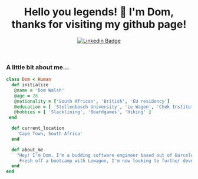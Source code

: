 <h1 align="center">Hello you legends! 👋 I'm Dom, thanks for visiting my github page!</h1>

<div align="center">

  [![Linkedin Badge](https://img.shields.io/badge/-domwalsh-blue?style=flat-square&logo=Linkedin&logoColor=white&link=https://www.linkedin.com/in/domwalsh/)](https://www.linkedin.com/in/domwalsh/)
</div>
<br>

<h3>A little bit about me...</h3>

 ```ruby
 class Dom < Human
   def initialize
    @name = 'Dom Walsh'
    @age = 28
    @nationality = ['South African', 'British', 'EU residency']
    @education = [ 'Stellenbosch University', 'Le Wagon', 'Chek Institute' ]
    @hobbies = [ 'Slacklining', 'Boardgames', 'Hiking' ]
  end

   def current_location
     'Cape Town, South Africa'
   end

   def about_me
     "Hey! I'm Dom. I'm a budding software engineer based out of Barcelona/Cape Town.
      Fresh off a bootcamp with Lewagon, I'm now looking to further develop my skills and secure my first software development job. "
   end
 end
 ```

<br>
